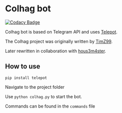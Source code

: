 # Colhag bot
[![Codacy Badge](https://api.codacy.com/project/badge/Grade/c852f36332d3445ba4cbdca01151acfc)](https://www.codacy.com/app/TimZ99/Colhag?utm_source=github.com&amp;utm_medium=referral&amp;utm_content=TimZ99/Colhag&amp;utm_campaign=Badge_Grade)

Colhag bot is based on Telegram API and uses [Telepot](https://github.com/nickoala/telepot).

The Colhag project was originally written by [TimZ99](https://github.com/TimZ99).

Later rewritten in collaboration with [hous3m4ster](https://github.com/hous3m4ster). 


## How to use
`pip install telepot`

Navigate to the project folder

Use `python colhag.py` to start the bot.

Commands can be found in the `commands` file
